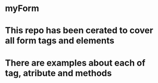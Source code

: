 # myForm
# This repo has been cerated to cover all form tags and elements
# There are examples about each of tag, atribute and methods
